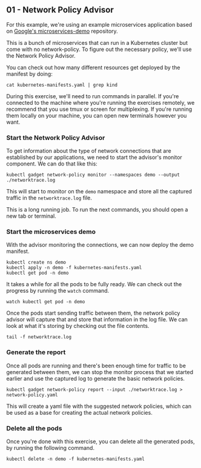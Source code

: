## 01 - Network Policy Advisor

For this example, we're using an example microservices application based on
[Google's
microservices-demo](https://github.com/GoogleCloudPlatform/microservices-demo)
repository.

This is a bunch of microservices that can run in a Kubernetes cluster but
come with no network-policy.  To figure out the necessary policy, we'll use
the Network Policy Advisor.

You can check out how many different resources get deployed by the manifest
by doing:

```
cat kubernetes-manifests.yaml | grep kind
```

During this exercise, we'll need to run commands in parallel. If you're
connected to the machine where you're running the exercises remotely, we
recommend that you use tmux or screen for multiplexing. If you're running
them locally on your machine, you can open new terminals however you want.

### Start the Network Policy Advisor

To get information about the type of network connections that are
established by our applications, we need to start the advisor's monitor
component.  We can do that like this:

```
kubectl gadget network-policy monitor --namespaces demo --output ./networktrace.log
```

This will start to monitor on the `demo` namespace and store all the
captured traffic in the `networktrace.log` file.

This is a long running job.  To run the next commands, you should open a
new tab or terminal.

### Start the microservices demo

With the advisor monitoring the connections, we can now deploy the demo
manifest.

```
kubectl create ns demo
kubectl apply -n demo -f kubernetes-manifests.yaml
kubectl get pod -n demo
```

It takes a while for all the pods to be fully ready. We can check out the
progress by running the `watch` command.

```
watch kubectl get pod -n demo
```

Once the pods start sending traffic between them, the network policy
advisor will capture that and store that information in the log file.  We
can look at what it's storing by checking out the file contents.

```
tail -f networktrace.log
```

### Generate the report

Once all pods are running and there's been enough time for traffic to be
generated between them, we can stop the monitor process that we started
earlier and use the captured log to generate the basic network policies.

```
kubectl gadget network-policy report --input ./networktrace.log > network-policy.yaml
```

This will create a yaml file with the suggested network policies, which can
be used as a base for creating the actual network policies.

### Delete all the pods

Once you're done with this exercise, you can delete all the generated pods,
by running the following command.

```
kubectl delete -n demo -f kubernetes-manifests.yaml
```

